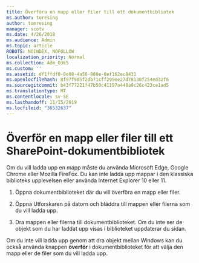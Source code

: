 ```yaml
---
title: Överföra en mapp eller filer till ett dokumentbibliotek
ms.author: toresing
author: tomresing
manager: scotv
ms.date: 4/26/2018
ms.audience: Admin
ms.topic: article
ROBOTS: NOINDEX, NOFOLLOW
localization_priority: Normal
ms.collection: Adm_O365
ms.custom: ''
ms.assetid: df1ffdf0-8e08-4a56-880e-8ef162ec8431
ms.openlocfilehash: 8f97f905f2db71cff299ee27d78138f254ed32f6
ms.sourcegitcommit: b43f77221f47b50c41197a448a9c26c423ce1ad5
ms.translationtype: MT
ms.contentlocale: sv-SE
ms.lasthandoff: 11/15/2019
ms.locfileid: "36532637"
---
```

# <a name="upload-a-folder-or-files-to-a-sharepoint-document-library"></a>Överför en mapp eller filer till ett SharePoint-dokumentbibliotek

Om du vill ladda upp en mapp måste du använda Microsoft Edge, Google Chrome eller Mozilla FireFox. Du kan inte ladda upp mappar i den klassiska biblioteks upplevelsen eller använda Internet Explorer 10 eller 11.
  
1. Öppna dokumentbiblioteket där du vill överföra en mapp eller filer.
    
2. Öppna Utforskaren på datorn och bläddra till mappen eller filerna som du vill ladda upp.
    
3. Dra mappen eller filerna till dokumentbiblioteket. Om du inte ser de objekt som du har laddat upp visas i biblioteket uppdaterar du sidan. 
    
Om du inte vill ladda upp genom att dra objekt mellan Windows kan du också använda knappen **överför** i dokumentbiblioteket för att välja den mapp eller de filer som du vill ladda upp. 
  

